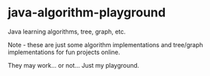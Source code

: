 # java-algorithm-playground
Java learning algorithms, tree, graph, etc.

Note - these are just some algorithm implementations and tree/graph implementations for fun projects online.

They may work... or not...
Just my playground.
